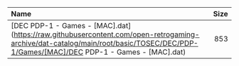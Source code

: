 |Name|Size|
|:---|---:|
|[DEC PDP-1 - Games - [MAC].dat](https://raw.githubusercontent.com/open-retrogaming-archive/dat-catalog/main/root/basic/TOSEC/DEC/PDP-1/Games/[MAC]/DEC PDP-1 - Games - [MAC].dat)|853|
